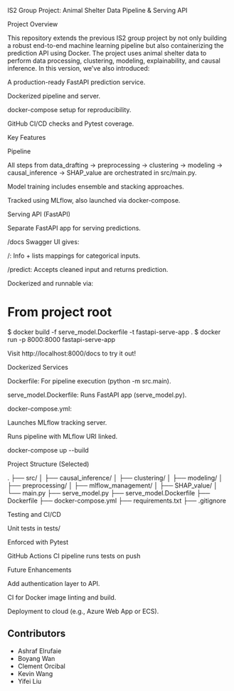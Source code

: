  IS2 Group Project: Animal Shelter Data Pipeline & Serving API

 Project Overview

This repository extends the previous IS2 group project by not only building a robust end-to-end machine learning pipeline but also containerizing the prediction API using Docker. The project uses animal shelter data to perform data processing, clustering, modeling, explainability, and causal inference. In this version, we've also introduced:

A production-ready FastAPI prediction service.

Dockerized pipeline and server.

docker-compose setup for reproducibility.

GitHub CI/CD checks and Pytest coverage.

 Key Features

 Pipeline

All steps from data_drafting → preprocessing → clustering → modeling → causal_inference → SHAP_value are orchestrated in src/main.py.

Model training includes ensemble and stacking approaches.

Tracked using MLflow, also launched via docker-compose.

 Serving API (FastAPI)

Separate FastAPI app for serving predictions.

/docs Swagger UI gives:

/: Info + lists mappings for categorical inputs.

/predict: Accepts cleaned input and returns prediction.

Dockerized and runnable via:

# From project root
$ docker build -f serve_model.Dockerfile -t fastapi-serve-app .
$ docker run -p 8000:8000 fastapi-serve-app

Visit http://localhost:8000/docs to try it out!

 Dockerized Services

Dockerfile: For pipeline execution (python -m src.main).

serve_model.Dockerfile: Runs FastAPI app (serve_model.py).

docker-compose.yml:

Launches MLflow tracking server.

Runs pipeline with MLflow URI linked.

docker-compose up --build

 Project Structure (Selected)

.
├── src/
│   ├── causal_inference/
│   ├── clustering/
│   ├── modeling/
│   ├── preprocessing/
│   ├── mlflow_management/
│   ├── SHAP_value/
│   └── main.py
├── serve_model.py
├── serve_model.Dockerfile
├── Dockerfile
├── docker-compose.yml
├── requirements.txt
├── .gitignore

 Testing and CI/CD

Unit tests in tests/

Enforced with Pytest

GitHub Actions CI pipeline runs tests on push

 Future Enhancements

Add authentication layer to API.

CI for Docker image linting and build.

Deployment to cloud (e.g., Azure Web App or ECS).


## Contributors
- Ashraf Elrufaie
- Boyang Wan
- Clement Orcibal
- Kevin Wang
- Yifei Liu
